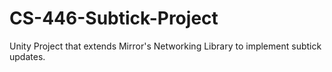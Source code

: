 # CS-446-Subtick-Project
Unity Project that extends Mirror's Networking Library to implement subtick updates.
